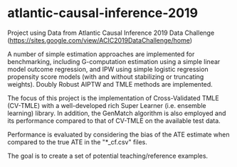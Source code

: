 # atlantic-causal-inference-2019
Project using Data from Atlantic Causal Inference 2019 Data Challenge (https://sites.google.com/view/ACIC2019DataChallenge/home)

A number of simple estimation approaches are implemented for benchmarking, including G-computation estimation using a simple linear model outcome regression, and IPW using simple logistic regression propensity score models (with and without stabilizing or truncating weights). Doubly Robust AIPTW and TMLE methods are implemented.

The focus of this project is the implementation of Cross-Validated TMLE (CV-TMLE) with a well-developed rich Super Learner (i.e. ensemble learning) library. In addition, the GenMatch algorithm is also employed and its performance compared to that of CV-TMLE on the available test data.

Performance is evaluated by considering the bias of the ATE estimate when compared to the true ATE in the "*_cf.csv" files.

The goal is to create a set of potential teaching/reference examples.
